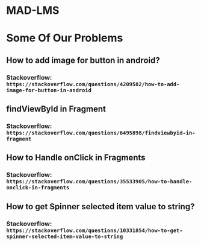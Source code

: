 # MAD-LMS

# Some Of Our Problems

## How to add image for button in android?
### Stackoverflow: `https://stackoverflow.com/questions/4209582/how-to-add-image-for-button-in-android`

## findViewById in Fragment
### Stackoverflow: `https://stackoverflow.com/questions/6495898/findviewbyid-in-fragment`

## How to Handle onClick in Fragments
### Stackoverflow: `https://stackoverflow.com/questions/35533905/how-to-handle-onclick-in-fragments`

## How to get Spinner selected item value to string?
### Stackoverflow: `https://stackoverflow.com/questions/10331854/how-to-get-spinner-selected-item-value-to-string`

